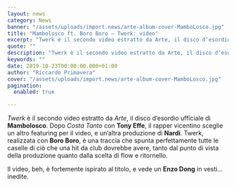 ```yaml
---
layout: news
category: News
banner: "/assets/uploads/import.news/arte-album-cover-MamboLosco.jpg"
title: "Mambolosco ft. Boro Boro – Twerk: video"
excerpt: "Twerk è il secondo video estratto da Arte, il disco d’esordio ufficiale di Mambolosco. Dopo Costa Tanto con Tony Effe, il rapper vicentino sceglie un altro featuring per il video, e un’altra produzione di Nardi. Twerk, realizzata con Boro Boro, è una traccia che spunta perfettamente tutte le caselle di ciò che una hit da [&hellip"
quote: ""
description: "Twerk è il secondo video estratto da Arte, il disco d’esordio ufficiale di Mambolosco. Dopo Costa Tanto con Tony Effe, il rapper vicentino sceglie un altro featuring per il video, e un’altra produzione di Nardi. Twerk, realizzata con Boro Boro, è una traccia che spunta perfettamente tutte le caselle di ciò che una hit da [&hellip"
keywords: ""
date: 2019-10-23T00:00:00.000+01:00
author: "Riccardo Primavera"
cover: "/assets/uploads/import.news/arte-album-cover-MamboLosco.jpg"
pagination:
  enabled: true

---
```


_Twerk_ è il secondo video estratto da _Arte_, il disco d’esordio ufficiale di **Mambolosco**. Dopo _Costa Tanto_ con **Tony Effe**, il rapper vicentino sceglie un altro featuring per il video, e un’altra produzione di **Nardi**. Twerk, realizzata con **Boro Boro**, è una traccia che spunta perfettamente tutte le caselle di ciò che una hit da club dovrebbe avere, tanto dal punto di vista della produzione quanto dalla scelta di flow e ritornello.

Il video, beh, è fortemente ispirato al titolo, e vede un **Enzo Dong** in vesti… inedite.